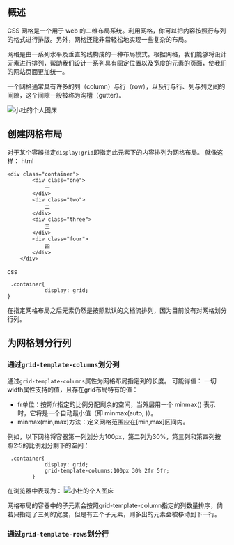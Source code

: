 ## 概述
CSS 网格是一个用于 web 的二维布局系统。利用网格，你可以把内容按照行与列的格式进行排版。另外，网格还能非常轻松地实现一些复杂的布局。

网格是由一系列水平及垂直的线构成的一种布局模式。根据网格，我们能够将设计元素进行排列，帮助我们设计一系列具有固定位置以及宽度的元素的页面，使我们的网站页面更加统一。

一个网格通常具有许多的列（column）与行（row），以及行与行、列与列之间的间隙，这个间隙一般被称为沟槽（gutter）。

![小杜的个人图床](http://pic.xiaodu0.com//assets/uploads/20231126/dedd031fb7bad92cdf698d1757f38309.png)

## 创建网格布局
对于某个容器指定`display:grid`即指定此元素下的内容排列为网格布局。
就像这样：
html
```
<div class="container">
        <div class="one">
            一
        </div>
        <div class="two">
            二
        </div>
        <div class="three">
            三
        </div>
        <div class="four">
            四
        </div>
    </div>
```

css
```
 .container{
            display: grid;
}
```

在指定网格布局之后元素仍然是按照默认的文档流排列，因为目前没有对网格划分行列。

## 为网格划分行列
### 通过`grid-template-columns`划分列
通过`grid-template-columns`属性为网格布局指定列的长度。
可能得值：
一切width属性支持的值，且存在grid布局特有的值：
* fr单位：按照fr指定的比例分配剩余的空间，当外层用一个 minmax() 表示时，它将是一个自动最小值（即 minmax(auto, <flex>)）。
* minmax(min,max)方法：定义网格范围应在[min,max]区间内。

例如，以下网格将容器第一列划分为100px，第二列为30%，第三列和第四列按照2:5的比例划分剩下的空间：
```
 .container{
            display: grid;
            grid-template-columns:100px 30% 2fr 5fr;
        }
```
在浏览器中表现为：
![小杜的个人图床](http://pic.xiaodu0.com//assets/uploads/20231126/93e62140d2d0b78bc1fb4c4ab9b397ca.png)

网格布局的容器中的子元素会按照grid-template-column指定的列数量排序，倘若只指定了三列的宽度，但是有五个子元素，则多出的元素会被移动到下一行。

### 通过`grid-template-rows`划分行
